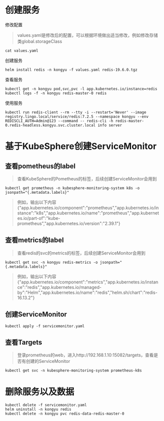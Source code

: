 # 创建服务

修改配置

> values.yaml是修改后的配置，可以根据环境做出适当修改，例如修改存储类global.storageClass

```
cat values.yaml
```

创建服务

```shell
helm install redis -n kongyu -f values.yaml redis-19.6.0.tgz
```

查看服务

```shell
kubectl get -n kongyu pod,svc,pvc -l app.kubernetes.io/instance=redis
kubectl logs -f -n kongyu redis-master-0 redis
```

使用服务

```
kubectl run redis-client --rm --tty -i --restart='Never' --image  registry.lingo.local/service/redis:7.2.5 --namespace kongyu --env REDISCLI_AUTH=Admin@123 --command -- redis-cli -h redis-master-0.redis-headless.kongyu.svc.cluster.local info server
```

# 基于KubeSphere创建ServiceMonitor

## 查看pometheus的label

> 查看KubeSphere的Pometheus的标签，后续创建ServiceMonitor会用到

```shell
kubectl get prometheus -n kubesphere-monitoring-system k8s -o jsonpath="{.metadata.labels}"
```

> 例如，输出以下内容{"app.kubernetes.io/component":"prometheus","app.kubernetes.io/instance":"k8s","app.kubernetes.io/name":"prometheus","app.kubernetes.io/part-of":"kube-prometheus","app.kubernetes.io/version":"2.39.1"}

## 查看metrics的label

> 查看redis的svc的metrics的标签，后续创建ServiceMonitor会用到

```shell
kubectl get svc -n kongyu redis-metrics -o jsonpath="{.metadata.labels}"
```

> 例如，输出以下内容{"app.kubernetes.io/component":"metrics","app.kubernetes.io/instance":"redis","app.kubernetes.io/managed-by":"Helm","app.kubernetes.io/name":"redis","helm.sh/chart":"redis-16.13.2"}

## 创建ServiceMonitor

```shell
kubectl apply -f servicemonitor.yaml
```

## 查看Targets

> 登录prometheus的web，进入http://192.168.1.10:15082/targets，查看是否有创建的ServiceMonitor

```shell
kubectl get svc -n kubesphere-monitoring-system prometheus-k8s
```

# 删除服务以及数据

```
kubectl delete -f servicemonitor.yaml
helm uninstall -n kongyu redis
kubectl delete -n kongyu pvc redis-data-redis-master-0
```

# 
